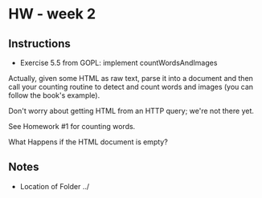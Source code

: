 # HW - week 2

## Instructions 
*   Exercise 5.5 from GOPL: implement countWordsAndImages

Actually, given some HTML as raw text, parse it into a document
and then call your counting routine to detect and count words and images 
(you can follow the book's example).


Don't worry about getting HTML from an HTTP query; we're not there yet.


See Homework #1 for counting words.


What Happens if the HTML document is empty? 

## Notes 
*   Location of Folder ../
